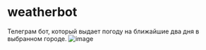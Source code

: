 # weatherbot
Телеграм бот, который выдает погоду на ближайшие два дня в выбранном городе.
![image](https://user-images.githubusercontent.com/49001639/136587807-18409e23-a9f0-49ce-a0ab-823bf6cd36e3.png)
